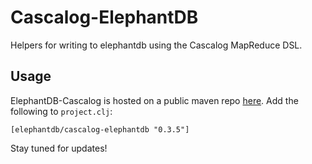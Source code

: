 # Cascalog-ElephantDB

Helpers for writing to elephantdb using the Cascalog MapReduce DSL.

## Usage

ElephantDB-Cascalog is hosted on a public maven repo [here](http://clojars.org/elephantdb/cascalog-elephantdb). Add the following to `project.clj`:

    [elephantdb/cascalog-elephantdb "0.3.5"]

Stay tuned for updates!
